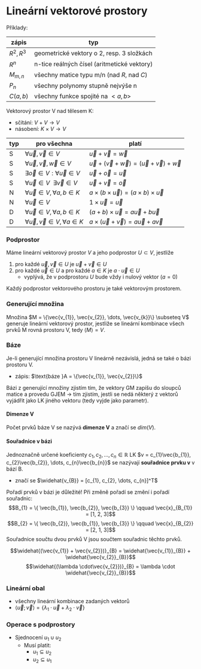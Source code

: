 # Lineární vektorové prostory

Příklady:

| zápis      | typ                                         |
| ---------- | ------------------------------------------- |
| $R^2, R^3$ | geometrické vektory o 2, resp. 3 složkách   |
| $R^n$      | n-tice reálných čísel (aritmetické vektory) |
| $M_{m,n}$  | všechny matice typu m/n (nad $R$, nad $C$)  |
| $P_n$      | všechny polynomy stupně nejvýše n           |
| $C(a,b)$   | všechny funkce spojité na $<a, b>$          |

Vektorový prostor V nad tělesem K:
- sčítání: $V + V \to V$
- násobení: $K \times V \to V$

| typ | pro všechna                                       | platí                                                           |
| --- | ------------------------------------------------- | --------------------------------------------------------------- |
| S   | $\forall \vec{u}, \vec{v} \in V$                  | $\vec{u} + \vec{v} = \vec{w}$                                   |
| S   | $\forall \vec{u}, \vec{v}, \vec{w} \in V$         | $\vec{u} + (\vec{v} + \vec{w}) = (\vec{u} + \vec{v}) + \vec{w}$ |
| S   | $\exists \vec{o} \in V : \forall \vec{u} \in V$   | $\vec{u} + \vec{o} = \vec{u}$                                   |
| S   | $\forall \vec{u} \in V \ \ \exists \vec{v} \in V$ | $\vec{u} + \vec{v} = \vec{o}$                                   |
| N   | $\forall \vec{u} \in V, \forall a, b \in K$       | $a \times (b \times \vec{u}) = (a \times b) \times \vec{u}$     |
| N   | $\forall \vec{u} \in V$                           | $1 \times \vec{u} = \vec{u}$                                    |
| D   | $\forall \vec{u} \in V, \forall a, b \in K$       | $(a + b) \times \vec{u} = a\vec{u} + b\vec{u}$                  |
| D   | $\forall \vec{u}, \vec{v} \in V, \forall a \in K$ | $a \times (\vec{u} + \vec{v}) = a\vec{u} + a\vec{v}$            |

### Podprostor

Máme lineární vektorový prostor $V$ a jeho podprostor $U \subset V$, jestliže
1) pro každé $\vec{u}, \vec{v} \in U$ je $\vec{u} + \vec{v} \in U$
2) pro každé $\vec{u} \in U$ a pro každé $a \in K$ je $a \cdot \vec{u} \in U$
	- vyplývá, že v podprostoru $U$ bude vždy i nulový vektor ($a = 0$)

Každý podprostor vektorového prostoru je také vektorovým prostorem.

### Generující množina

Množina $M = \{\vec{v_{1}}, \vec{v_{2}}, \dots, \vec{v_{k}}\} \subseteq V$ generuje lineární vektorový prostor, jestliže se lineární kombinace všech prvků M rovná prostoru V, tedy $\langle M \rangle = V$. 

### Báze

Je-li generující množina prostoru V lineárně nezávislá, jedná se také o bázi prostoru V.
- zápis: $\text{báze }A = \{\vec{v_{1}}, \vec{v_{2}}\}$

Bázi z generující množiny zjistím tím, že vektory GM zapíšu do sloupců matice a provedu GJEM -> tím zjistím, jestli se nedá některý z vektorů vyjádřit jako LK jiného vektoru (tedy vyjde jako parametr).

#### Dimenze V

Počet prvků báze V se nazývá **dimenze V** a značí se $dim(V)$.

#### Souřadnice v bázi

Jednoznačně určené koeficienty $c_{1}, c_{2}, \dots, c_{n} \in \mathbb{R}$ LK $v = c_{1}\vec{b_{1}}, c_{2}\vec{b_{2}}, \dots, c_{n}\vec{b_{n}}$ se nazývají **souřadnice prvku v** v bází B.
- značí se $\widehat{v_{B}} = [c_{1}, c_{2}, \dots, c_{n}]^T$

Pořadí prvků v bázi je důležité! Při změně pořadí se změní i pořadí souřadnic: $$B_{1} = \{ \vec{b_{1}}, \vec{b_{2}}, \vec{b_{3}} \} \qquad \vec{x}_{B_{1}} = [1, 2, 3]$$ $$B_{2} = \{ \vec{b_{2}}, \vec{b_{1}}, \vec{b_{3}} \} \qquad \vec{x}_{B_{2}} = [2, 1, 3]$$
Souřadnice součtu dvou prvků V jsou součtem souřadnic těchto prvků. 

$$\widehat{(\vec{v_{1}} + \vec{v_{2}})}_{B} = \widehat{\vec{v_{1}}_{B}} + \widehat{\vec{v_{2}}_{B}}$$
$$\widehat{(\lambda \cdot\vec{v_{2}})}_{B} = \lambda \cdot \widehat{\vec{v_{2}}_{B}}$$


### Lineární obal

- všechny lineární kombinace zadaných vektorů
- $\langle\vec{u}; \vec{v}\rangle = \{ \lambda_{1} \cdot \vec{u} + \lambda_{2} \cdot \vec{v} \}$

### Operace s podprostory

- Sjednocení $u_{1} \cup u_{2}$
	- Musí platit:
		- $u_{1} \subseteq u_{2}$
		- $u_{2} \subseteq u_{1}$
